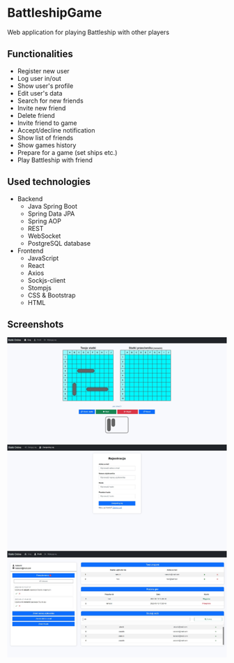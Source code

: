 # BattleshipGame

Web application for playing Battleship with other players

## Functionalities
- Register new user
- Log user in/out
- Show user's profile
- Edit user's data
- Search for new friends
- Invite new friend
- Delete friend
- Invite friend to game
- Accept/decline notification
- Show list of friends
- Show games history
- Prepare for a game (set ships etc.)
- Play Battleship with friend

## Used technologies
- Backend
  - Java Spring Boot
  - Spring Data JPA
  - Spring AOP
  - REST
  - WebSocket
  - PostgreSQL database
- Frontend
  - JavaScript
  - React
  - Axios
  - Sockjs-client
  - Stompjs
  - CSS & Bootstrap
  - HTML
  
## Screenshots
<img src="/screenshots/battleship_game.jpg" />
<img src="/screenshots/battleship_register.jpg" />
<img src="/screenshots/battleship_profile.jpg" />
